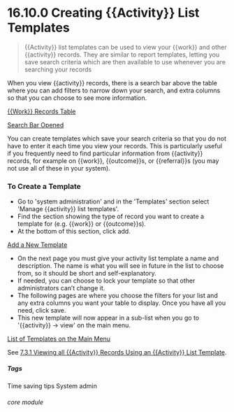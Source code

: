 # 16.10.0 Creating {{Activity}} List Templates

> {{Activity}} list templates can be used to view your {{work}} and other {{activity}} records. They are similar to report templates, letting you save search criteria which are then available to use whenever you are searching your records



When you view {{activity}} records, there is a search bar above the table where you can add filters to narrow down your search, and extra columns so that you can choose to see more information. 

[{{Work}} Records Table](16.10.0a.png)

[Search Bar Opened](16.10b.png)

You can create templates which save your search criteria so that you do not have to enter it each time you view your records. This is particularly useful if you frequently need to find particular information from {{activity}} records, for example on {{work}}, {{outcome}}s, or {{referral}}s (you may not use all of these in your system).

### To Create a Template
- Go to 'system administration' and in the 'Templates' section select 'Manage {{activity}} list templates'. 
- Find the section showing the type of record you want to create a template for (e.g. {{work}} or {{outcome}}s). 
- At the bottom of this section, click add.

[Add a New Template](16.10.0c.png)

- On the next page you must give your activity list template a name and description. The name is what you will see in future in the list to choose from, so it should be short and self-explanatory. 
- If needed, you can choose to lock your template so that other administrators can’t change it.
- The following pages are where you choose the filters for your list and any extra columns you want your table to display. Once you have all you need, click save.
- This new template will now appear in a sub-list when you go to '{{activity}} -> view' on the main menu.

[List of Templates on the Main Menu](16.10.0d.png)

See [7.3.1 Viewing all {{Activity}} Records Using an {{Activity}} List Template](/help/index/p/7.3.1). 


##### Tags
Time saving tips
System admin

###### core module
